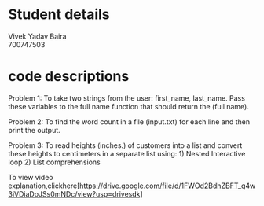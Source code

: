 # Student details
Vivek Yadav Baira
</br>
700747503

# code descriptions

Problem 1: To take two strings from the user: first_name, last_name. Pass these variables to the full name function that should return the (full name). 

Problem 2: To find the word count in a file (input.txt) for each line and then print the output.

Problem 3: To read heights (inches.) of customers into a list and convert these heights to centimeters in a separate list using: 1) Nested Interactive loop 2) List comprehensions


To view video explanation,clickhere[https://drive.google.com/file/d/1FWOd2BdhZBFT_q4w3iVDiaDoJSs0mNDc/view?usp=drivesdk]
